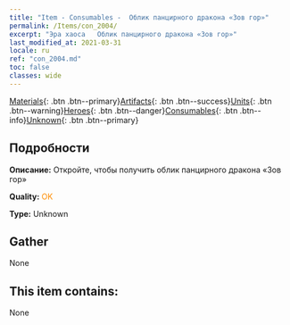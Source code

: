 ```yaml
---
title: "Item - Consumables -  Облик панцирного дракона «Зов гор»"
permalink: /Items/con_2004/
excerpt: "Эра хаоса   Облик панцирного дракона «Зов гор»"
last_modified_at: 2021-03-31
locale: ru
ref: "con_2004.md"
toc: false
classes: wide
---
```

 [Materials](/ru/Items/){: .btn .btn--primary}[Artifacts](/ru/Items/Artifacts/){: .btn .btn--success}[Units](/ru/Items/Units/){: .btn .btn--warning}[Heroes](/ru/Items/Heroes/){: .btn .btn--danger}[Consumables](/ru/Items/Consumables/){: .btn .btn--info}[Unknown](/ru/Items/Unknown/){: .btn .btn--primary}

## Подробности
 **Описание:** Откройте, чтобы получить облик панцирного дракона «Зов гор»

 **Quality:** <span style="color: #FF8C00">OK</span>

 **Type:** Unknown

## Gather

  None

## This item contains:

  None

